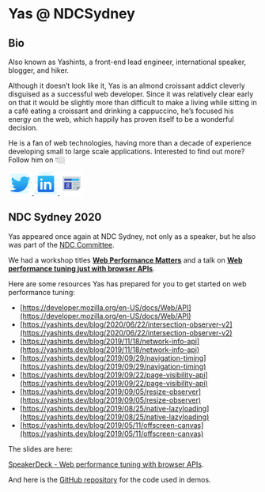 # Yas @ NDCSydney

## Bio

Also known as Yashints, a front-end lead engineer, international speaker, blogger, and hiker.

Although it doesn’t look like it, Yas is an almond croissant addict cleverly disguised as a successful web developer. Since it was relatively clear early on that it would be slightly more than difficult to make a living while sitting in a café eating a croissant and drinking a cappuccino, he’s focused his energy on the web, which happily has proven itself to be a wonderful decision.

He is a fan of web technologies, having more than a decade of experience developing small to large scale applications. Interested to find out more? Follow him on 👇🏼

<a href="https://twitter.com/yashints" target="_blank" title="Yashints on Twitter">
  <img width="48" height="48" src="https://raw.githubusercontent.com/yashints/yashints/master/assets/icons8-twitter.svg" alt="Twitter"/>
</a>
<a href="https://linkedin.com/in/yashints" target="_blank" title="Yashints on LinkedIn">
  <img width="48" height="48" src="https://raw.githubusercontent.com/yashints/yashints/master/assets/icons8-linkedin.svg" alt="LinkedIn"/>
</a>
<a href="https://yashints.dev" target="_blank" title="Yashints' website">
  <img width="48" height="48" src="https://raw.githubusercontent.com/yashints/yashints/master/assets/icons8-google-news.svg" alt="Website"/>
</a>



## NDC Sydney 2020

Yas appeared once again at NDC Sydney, not only as a speaker, but he also was part of the [NDC Committee](https://ndcsydney.com/ndc-sydney-2020-agenda-committee).

We had a workshop titles [**Web Performance Matters**](https://ndcsydney.com/workshops/web-performance-matters-08d7/07aldlgvc4w) and a talk on [**Web performance tuning just with browser APIs**](https://ndcsydney.com/agenda/tuning-web-performance-with-just-browser-apis-0nde/0l2bpj1sxyt).

Here are some resources Yas has prepared for you to get started on web performance tuning:

* [https://developer.mozilla.org/en-US/docs/Web/API](https://developer.mozilla.org/en-US/docs/Web/API)
* [https://yashints.dev/blog/2020/06/22/intersection-observer-v2](https://yashints.dev/blog/2020/06/22/intersection-observer-v2)
* [https://yashints.dev/blog/2019/11/18/network-info-api](https://yashints.dev/blog/2019/11/18/network-info-api)
* [https://yashints.dev/blog/2019/09/29/navigation-timing](https://yashints.dev/blog/2019/09/29/navigation-timing)
* [https://yashints.dev/blog/2019/09/22/page-visibility-api](https://yashints.dev/blog/2019/09/22/page-visibility-api)
* [https://yashints.dev/blog/2019/09/05/resize-observer](https://yashints.dev/blog/2019/09/05/resize-observer)
* [https://yashints.dev/blog/2019/08/25/native-lazyloading](https://yashints.dev/blog/2019/08/25/native-lazyloading)
* [https://yashints.dev/blog/2019/05/11/offscreen-canvas](https://yashints.dev/blog/2019/05/11/offscreen-canvas)

The slides are here:

[SpeakerDeck - Web performance tuning with browser APIs](https://speakerdeck.com/yashints/web-performance-browser-apis).

And here is the [GitHub repository](https://github.com/yashints/web-performance-workshop) for the code used in demos.